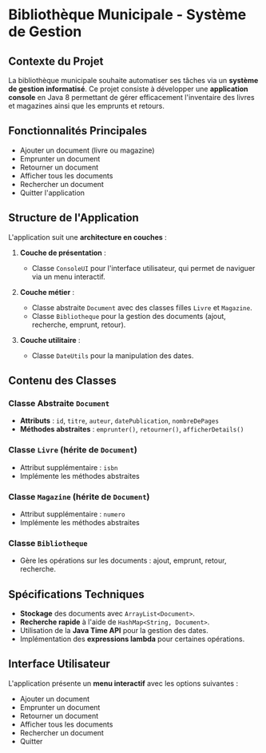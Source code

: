 # Bibliothèque Municipale - Système de Gestion

## Contexte du Projet

La bibliothèque municipale souhaite automatiser ses tâches via un **système de gestion informatisé**. Ce projet consiste à développer une **application console** en Java 8 permettant de gérer efficacement l'inventaire des livres et magazines ainsi que les emprunts et retours.

## Fonctionnalités Principales

- Ajouter un document (livre ou magazine)
- Emprunter un document
- Retourner un document
- Afficher tous les documents
- Rechercher un document
- Quitter l'application

## Structure de l'Application

L'application suit une **architecture en couches** :

1. **Couche de présentation** :
    - Classe `ConsoleUI` pour l'interface utilisateur, qui permet de naviguer via un menu interactif.

2. **Couche métier** :
    - Classe abstraite `Document` avec des classes filles `Livre` et `Magazine`.
    - Classe `Bibliotheque` pour la gestion des documents (ajout, recherche, emprunt, retour).

3. **Couche utilitaire** :
    - Classe `DateUtils` pour la manipulation des dates.

## Contenu des Classes

### Classe Abstraite `Document`

- **Attributs** : `id`, `titre`, `auteur`, `datePublication`, `nombreDePages`
- **Méthodes abstraites** : `emprunter()`, `retourner()`, `afficherDetails()`

### Classe `Livre` (hérite de `Document`)

- Attribut supplémentaire : `isbn`
- Implémente les méthodes abstraites

### Classe `Magazine` (hérite de `Document`)

- Attribut supplémentaire : `numero`
- Implémente les méthodes abstraites

### Classe `Bibliotheque`

- Gère les opérations sur les documents : ajout, emprunt, retour, recherche.

## Spécifications Techniques

- **Stockage** des documents avec `ArrayList<Document>`.
- **Recherche rapide** à l'aide de `HashMap<String, Document>`.
- Utilisation de la **Java Time API** pour la gestion des dates.
- Implémentation des **expressions lambda** pour certaines opérations.

## Interface Utilisateur

L'application présente un **menu interactif** avec les options suivantes :


- Ajouter un document
- Emprunter un document
- Retourner un document
- Afficher tous les documents
- Rechercher un document
- Quitter